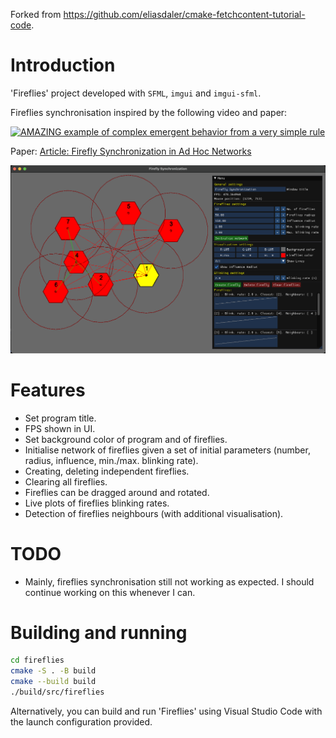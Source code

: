 Forked from https://github.com/eliasdaler/cmake-fetchcontent-tutorial-code.

# Introduction

'Fireflies' project developed with `SFML`, `imgui` and `imgui-sfml`.

Fireflies synchronisation inspired by the following video and paper:

[![AMAZING example of complex emergent behavior from a very simple rule](https://img.youtube.com/vi/ix66tQ93bdU/0.jpg)](https://www.youtube.com/watch?v=ix66tQ93bdU)

Paper: [Article: Firefly Synchronization in Ad Hoc Networks](https://www.rlocman.ru/i/File/2007/10/24/2006_WSL_Firefly_Synchronization_Ad_Hoc_Networks.pdf)

[fireflies-screenshot]: images/overview.png

[![Fireflies screenshot][fireflies-screenshot]]()

# Features

- Set program title.
- FPS shown in UI.
- Set background color of program and of fireflies.
- Initialise network of fireflies given a set of initial parameters (number, radius, influence, min./max. blinking rate).
- Creating, deleting independent fireflies.
- Clearing all fireflies.
- Fireflies can be dragged around and rotated.
- Live plots of fireflies blinking rates.
- Detection of fireflies neighbours (with additional visualisation).

# TODO

- Mainly, fireflies synchronisation still not working as expected. I should continue working on this whenever I can.

# Building and running

```sh
cd fireflies
cmake -S . -B build
cmake --build build
./build/src/fireflies
```

Alternatively, you can build and run 'Fireflies' using Visual Studio Code with the launch configuration provided.
